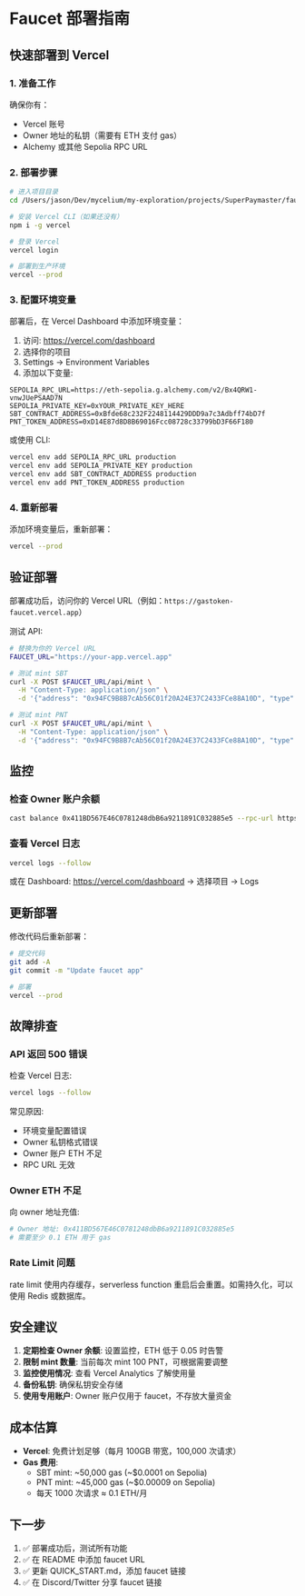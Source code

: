 # Faucet 部署指南

## 快速部署到 Vercel

### 1. 准备工作

确保你有：
- Vercel 账号
- Owner 地址的私钥（需要有 ETH 支付 gas）
- Alchemy 或其他 Sepolia RPC URL

### 2. 部署步骤

```bash
# 进入项目目录
cd /Users/jason/Dev/mycelium/my-exploration/projects/SuperPaymaster/faucet-app

# 安装 Vercel CLI（如果还没有）
npm i -g vercel

# 登录 Vercel
vercel login

# 部署到生产环境
vercel --prod
```

### 3. 配置环境变量

部署后，在 Vercel Dashboard 中添加环境变量：

1. 访问: https://vercel.com/dashboard
2. 选择你的项目
3. Settings → Environment Variables
4. 添加以下变量:

```
SEPOLIA_RPC_URL=https://eth-sepolia.g.alchemy.com/v2/Bx4QRW1-vnwJUePSAAD7N
SEPOLIA_PRIVATE_KEY=0xYOUR_PRIVATE_KEY_HERE
SBT_CONTRACT_ADDRESS=0xBfde68c232F2248114429DDD9a7c3Adbff74bD7f
PNT_TOKEN_ADDRESS=0xD14E87d8D8B69016Fcc08728c33799bD3F66F180
```

或使用 CLI:

```bash
vercel env add SEPOLIA_RPC_URL production
vercel env add SEPOLIA_PRIVATE_KEY production
vercel env add SBT_CONTRACT_ADDRESS production
vercel env add PNT_TOKEN_ADDRESS production
```

### 4. 重新部署

添加环境变量后，重新部署：

```bash
vercel --prod
```

## 验证部署

部署成功后，访问你的 Vercel URL（例如：`https://gastoken-faucet.vercel.app`）

测试 API:

```bash
# 替换为你的 Vercel URL
FAUCET_URL="https://your-app.vercel.app"

# 测试 mint SBT
curl -X POST $FAUCET_URL/api/mint \
  -H "Content-Type: application/json" \
  -d '{"address": "0x94FC9B8B7cAb56C01f20A24E37C2433FCe88A10D", "type": "sbt"}'

# 测试 mint PNT
curl -X POST $FAUCET_URL/api/mint \
  -H "Content-Type: application/json" \
  -d '{"address": "0x94FC9B8B7cAb56C01f20A24E37C2433FCe88A10D", "type": "pnt"}'
```

## 监控

### 检查 Owner 账户余额

```bash
cast balance 0x411BD567E46C0781248dbB6a9211891C032885e5 --rpc-url https://eth-sepolia.g.alchemy.com/v2/Bx4QRW1-vnwJUePSAAD7N
```

### 查看 Vercel 日志

```bash
vercel logs --follow
```

或在 Dashboard: https://vercel.com/dashboard → 选择项目 → Logs

## 更新部署

修改代码后重新部署：

```bash
# 提交代码
git add -A
git commit -m "Update faucet app"

# 部署
vercel --prod
```

## 故障排查

### API 返回 500 错误

检查 Vercel 日志:
```bash
vercel logs --follow
```

常见原因:
- 环境变量配置错误
- Owner 私钥格式错误
- Owner 账户 ETH 不足
- RPC URL 无效

### Owner ETH 不足

向 owner 地址充值:
```bash
# Owner 地址: 0x411BD567E46C0781248dbB6a9211891C032885e5
# 需要至少 0.1 ETH 用于 gas
```

### Rate Limit 问题

rate limit 使用内存缓存，serverless function 重启后会重置。如需持久化，可以使用 Redis 或数据库。

## 安全建议

1. **定期检查 Owner 余额**: 设置监控，ETH 低于 0.05 时告警
2. **限制 mint 数量**: 当前每次 mint 100 PNT，可根据需要调整
3. **监控使用情况**: 查看 Vercel Analytics 了解使用量
4. **备份私钥**: 确保私钥安全存储
5. **使用专用账户**: Owner 账户仅用于 faucet，不存放大量资金

## 成本估算

- **Vercel**: 免费计划足够（每月 100GB 带宽，100,000 次请求）
- **Gas 费用**: 
  - SBT mint: ~50,000 gas (~$0.0001 on Sepolia)
  - PNT mint: ~45,000 gas (~$0.00009 on Sepolia)
  - 每天 1000 次请求 ≈ 0.1 ETH/月

## 下一步

1. ✅ 部署成功后，测试所有功能
2. ✅ 在 README 中添加 faucet URL
3. ✅ 更新 QUICK_START.md，添加 faucet 链接
4. ✅ 在 Discord/Twitter 分享 faucet 链接
